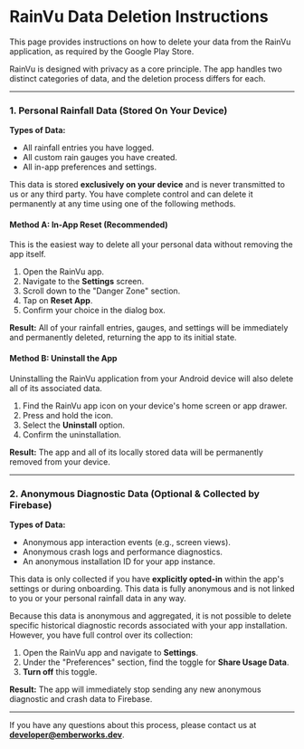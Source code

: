 # RainVu Data Deletion Instructions

This page provides instructions on how to delete your data from the RainVu application, as required
by the Google Play Store.

RainVu is designed with privacy as a core principle. The app handles two distinct categories of
data, and the deletion process differs for each.

---

### 1. Personal Rainfall Data (Stored On Your Device)

**Types of Data:**

* All rainfall entries you have logged.
* All custom rain gauges you have created.
* All in-app preferences and settings.

This data is stored **exclusively on your device** and is never transmitted to us or any third
party. You have complete control and can delete it permanently at any time using one of the
following methods.

#### Method A: In-App Reset (Recommended)

This is the easiest way to delete all your personal data without removing the app itself.

1. Open the RainVu app.
2. Navigate to the **Settings** screen.
3. Scroll down to the "Danger Zone" section.
4. Tap on **Reset App**.
5. Confirm your choice in the dialog box.

**Result:** All of your rainfall entries, gauges, and settings will be immediately and permanently
deleted, returning the app to its initial state.

#### Method B: Uninstall the App

Uninstalling the RainVu application from your Android device will also delete all of its associated
data.

1. Find the RainVu app icon on your device's home screen or app drawer.
2. Press and hold the icon.
3. Select the **Uninstall** option.
4. Confirm the uninstallation.

**Result:** The app and all of its locally stored data will be permanently removed from your device.

---

### 2. Anonymous Diagnostic Data (Optional & Collected by Firebase)

**Types of Data:**

* Anonymous app interaction events (e.g., screen views).
* Anonymous crash logs and performance diagnostics.
* An anonymous installation ID for your app instance.

This data is only collected if you have **explicitly opted-in** within the app's settings or during 
onboarding. This data is fully anonymous and is not linked to you or your personal rainfall data in 
any way.

Because this data is anonymous and aggregated, it is not possible to delete specific historical
diagnostic records associated with your app installation. However, you have full control over its
collection:

1. Open the RainVu app and navigate to **Settings**.
2. Under the "Preferences" section, find the toggle for **Share Usage Data**.
3. **Turn off** this toggle.

**Result:** The app will immediately stop sending any new anonymous diagnostic and crash data to
Firebase.

---

If you have any questions about this process, please contact us at **developer@emberworks.dev**.
